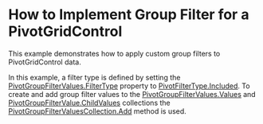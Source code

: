 # How to Implement Group Filter for a PivotGridControl


<p>This example demonstrates how to apply custom group filters to PivotGridControl data. </p><p>In this example, a filter type is defined by setting the <a href="http://documentation.devexpress.com/#Silverlight/DevExpressXtraPivotGridPivotGroupFilterValues_FilterTypetopic"><u>PivotGroupFilterValues.FilterType</u></a> property to <a href="http://documentation.devexpress.com/#CoreLibraries/DevExpressXtraPivotGridPivotFilterTypeEnumtopic"><u>PivotFilterType.Included</u></a>. To create and add group filter values to the <a href="http://documentation.devexpress.com/#Silverlight/DevExpressXtraPivotGridPivotGroupFilterValues_Valuestopic"><u>PivotGroupFilterValues.Values</u></a> and <a href="http://documentation.devexpress.com/#Silverlight/DevExpressXtraPivotGridPivotGroupFilterValue_ChildValuestopic"><u>PivotGroupFilterValue.ChildValues</u></a> collections the <a href="http://documentation.devexpress.com/#Silverlight/DevExpressXtraPivotGridPivotGroupFilterValuesCollection_Addtopic"><u>PivotGroupFilterValuesCollection.Add</u></a> method is used. </p><br />


<br/>


